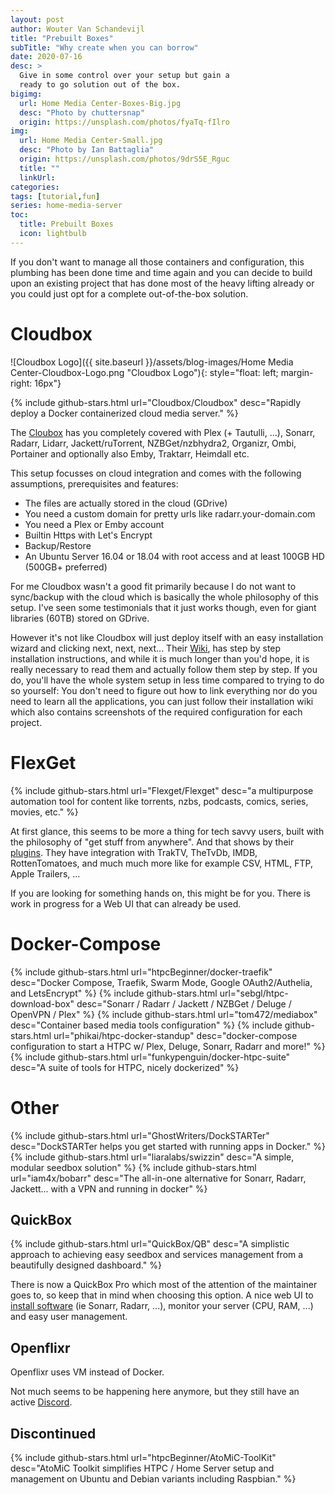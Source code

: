 ```yaml
---
layout: post
author: Wouter Van Schandevijl
title: "Prebuilt Boxes"
subTitle: "Why create when you can borrow"
date: 2020-07-16
desc: >
  Give in some control over your setup but gain a
  ready to go solution out of the box.
bigimg:
  url: Home Media Center-Boxes-Big.jpg
  desc: "Photo by chuttersnap"
  origin: https://unsplash.com/photos/fyaTq-fIlro
img:
  url: Home Media Center-Small.jpg
  desc: "Photo by Ian Battaglia"
  origin: https://unsplash.com/photos/9drS5E_Rguc
  title: ""
  linkUrl: 
categories: 
tags: [tutorial,fun]
series: home-media-server
toc:
  title: Prebuilt Boxes
  icon: lightbulb
---
```



If you don't want to manage all those containers and configuration,
this plumbing has been done time and time again and you can decide to build upon an existing
project that has done most of the heavy lifting already or you could just opt for a
complete out-of-the-box solution.

<!--more-->


# Cloudbox

![Cloudbox Logo]({{ site.baseurl }}/assets/blog-images/Home Media Center-Cloudbox-Logo.png "Cloudbox Logo"){: style="float: left; margin-right: 16px"}

{% include github-stars.html url="Cloudbox/Cloudbox" desc="Rapidly deploy a Docker containerized cloud media server." %}

The [Cloubox](https://cloudbox.works/) has you completely covered with Plex (+ Tautulli, ...), Sonarr, Radarr, Lidarr,
Jackett/ruTorrent, NZBGet/nzbhydra2, Organizr, Ombi, Portainer and optionally also Emby, Traktarr, Heimdall etc.

This setup focusses on cloud integration and comes with the following assumptions, prerequisites and features:
- The files are actually stored in the cloud (GDrive)
- You need a custom domain for pretty urls like radarr.your-domain.com
- You need a Plex or Emby account
- Builtin Https with Let's Encrypt
- Backup/Restore
- An Ubuntu Server 16.04 or 18.04 with root access and at least 100GB HD (500GB+ preferred)

For me Cloudbox wasn't a good fit primarily because I do not want to sync/backup with the cloud which is basically the whole
philosophy of this setup. I've seen some testimonials that it just works though, even for giant libraries (60TB) stored on GDrive.

However it's not like Cloudbox will just deploy itself with an easy installation wizard and clicking next, next, next...
Their [Wiki](https://github.com/Cloudbox/Cloudbox/wiki), has step by step installation instructions, and while it is much
longer than you'd hope, it is really necessary to read them and actually follow them step by step.
If you do, you'll have the whole system setup in less time compared to trying to do so yourself: You don't need to figure out how to link everything nor do you need
to learn all the applications, you can just follow their installation wiki which also contains screenshots of the required configuration for each project.


# FlexGet

{% include github-stars.html url="Flexget/Flexget" desc="a multipurpose automation tool for content like torrents, nzbs, podcasts, comics, series, movies, etc." %}

At first glance, this seems to be more a thing for tech savvy users, built with the philosophy of "get stuff from anywhere".
And that shows by their [plugins](https://www.flexget.com/Plugins). They have integration with TrakTV, TheTvDb, IMDB, RottenTomatoes, and
much much more like for example CSV, HTML, FTP, Apple Trailers, ...

If you are looking for something hands on, this might be for you. There is work in progress for a Web UI that can already be used.


# Docker-Compose

{% include github-stars.html url="htpcBeginner/docker-traefik" desc="Docker Compose, Traefik, Swarm Mode, Google OAuth2/Authelia, and LetsEncrypt" %}
{% include github-stars.html url="sebgl/htpc-download-box" desc="Sonarr / Radarr / Jackett / NZBGet / Deluge / OpenVPN / Plex" %}
{% include github-stars.html url="tom472/mediabox" desc="Container based media tools configuration" %}
{% include github-stars.html url="phikai/htpc-docker-standup" desc="docker-compose configuration to start a HTPC w/ Plex, Deluge, Sonarr, Radarr and more!" %}
{% include github-stars.html url="funkypenguin/docker-htpc-suite" desc="A suite of tools for HTPC, nicely dockerized" %}


# Other

{% include github-stars.html url="GhostWriters/DockSTARTer" desc="DockSTARTer helps you get started with running apps in Docker." %}
{% include github-stars.html url="liaralabs/swizzin" desc="A simple, modular seedbox solution" %}
{% include github-stars.html url="iam4x/bobarr" desc="The all-in-one alternative for Sonarr, Radarr, Jackett... with a VPN and running in docker" %}


## QuickBox

{% include github-stars.html url="QuickBox/QB" desc="A simplistic approach to achieving easy seedbox and services management from a beautifully designed dashboard." %}

There is now a QuickBox Pro which most of the attention of the maintainer goes to, so keep that in mind when choosing this option.
A nice web UI to [install software](https://quickbox.io/knowledge-base/list-of-applications-you-can-install-on-quickbox/) (ie Sonarr, Radarr, ...),
monitor your server (CPU, RAM, ...) and easy user management.


## Openflixr

Openflixr uses VM instead of Docker.

Not much seems to be happening here anymore,
but they still have an active [Discord](https://discord.gg/vGkVqDBvSc).



## Discontinued

{% include github-stars.html url="htpcBeginner/AtoMiC-ToolKit" desc="AtoMiC Toolkit simplifies HTPC / Home Server setup and management on Ubuntu and Debian variants including Raspbian." %}

